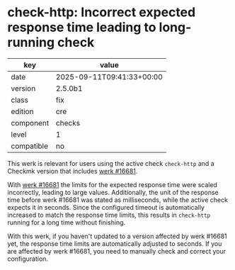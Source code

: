 [//]: # (werk v2)
# check-http: Incorrect expected response time leading to long-running check

key        | value
---------- | ---
date       | 2025-09-11T09:41:33+00:00
version    | 2.5.0b1
class      | fix
edition    | cre
component  | checks
level      | 1
compatible | no

This werk is relevant for users using the active check `check-http` and a Checkmk version that includes [werk #16681](https://checkmk.com/werk/16681).

With [werk #16681](https://checkmk.com/werk/16681) the limits for the expected response time were scaled incorrectly, leading to large values.
Additionally, the unit of the response time before werk #16681 was stated as milliseconds, while the active check expects it in seconds.
Since the configured timeout is automatically increased to match the response time limits, this results in `check-http` running for a long time without finishing.

With this werk, if you haven't updated to a version affected by werk #16681 yet, the response time limits are automatically adjusted to seconds.
If you are affected by werk #16681, you need to manually check and correct your configuration.

